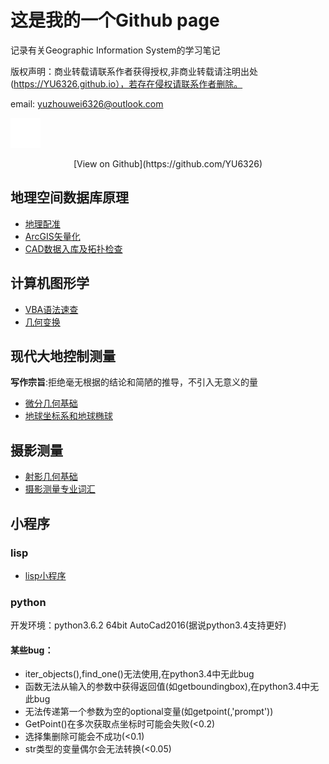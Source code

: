 # 这是我的一个Github page

记录有关Geographic Information System的学习笔记

版权声明：商业转载请联系作者获得授权,非商业转载请注明出处(https://YU6326.github.io），若存在侵权请联系作者删除。

email: yuzhouwei6326@outlook.com

![img1](assets/github-48.png)

<p align="center">
[View on Github](https://github.com/YU6326)
</p>

## 地理空间数据库原理

* [地理配准](_posts/2017-10-15-地理配准.md)
* [ArcGIS矢量化](_posts/2017-10-15-矢量化.md)
* [CAD数据入库及拓扑检查](_posts/2017-10-15-数据入库.md)

## 计算机图形学

* [VBA语法速查](_posts/2017-10-17-VBA语法.md)
* [几何变换](_posts/2017-10-17-坐标变换.html)

## 现代大地控制测量

**写作宗旨**:拒绝毫无根据的结论和简陋的推导，不引入无意义的量
* [微分几何基础](_posts/2017-10-15-diffgeo.html)
* [地球坐标系和地球椭球](_posts/2017-10-15-geodesy-chapter2.html)

## 摄影测量

* [射影几何基础](_posts/2017-10-17-projgeo.html)
* [摄影测量专业词汇](_posts/2017-10-17-vocabulary.md)

## 小程序

### lisp

* [lisp小程序](Lisp/lisp1.md)

### python

开发环境：python3.6.2 64bit AutoCad2016(据说python3.4支持更好)

#### 某些bug：

* iter\_objects(),find\_one()无法使用,在python3.4中无此bug
* 函数无法从输入的参数中获得返回值(如getboundingbox),在python3.4中无此bug
* 无法传递第一个参数为空的optional变量(如getpoint(,'prompt'))
* GetPoint()在多次获取点坐标时可能会失败(<0.2)
* 选择集删除可能会不成功(<0.1)
* str类型的变量偶尔会无法转换(<0.05)

